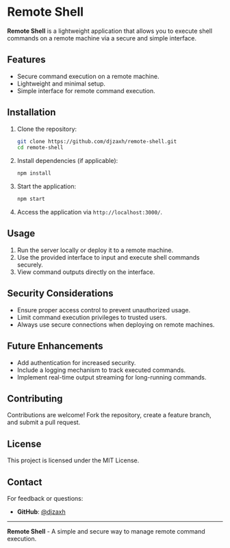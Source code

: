 # Remote Shell

**Remote Shell** is a lightweight application that allows you to execute shell commands on a remote machine via a secure and simple interface.

## Features
- Secure command execution on a remote machine.
- Lightweight and minimal setup.
- Simple interface for remote command execution.

## Installation

1. Clone the repository:
   ```bash
   git clone https://github.com/djzaxh/remote-shell.git
   cd remote-shell
   ```

2. Install dependencies (if applicable):
   ```bash
   npm install
   ```

3. Start the application:
   ```bash
   npm start
   ```

4. Access the application via `http://localhost:3000/`.

## Usage
1. Run the server locally or deploy it to a remote machine.
2. Use the provided interface to input and execute shell commands securely.
3. View command outputs directly on the interface.

## Security Considerations
- Ensure proper access control to prevent unauthorized usage.
- Limit command execution privileges to trusted users.
- Always use secure connections when deploying on remote machines.

## Future Enhancements
- Add authentication for increased security.
- Include a logging mechanism to track executed commands.
- Implement real-time output streaming for long-running commands.

## Contributing
Contributions are welcome! Fork the repository, create a feature branch, and submit a pull request.

## License
This project is licensed under the MIT License.

## Contact
For feedback or questions:
- **GitHub**: [@djzaxh](https://github.com/djzaxh)

---
**Remote Shell** - A simple and secure way to manage remote command execution.

